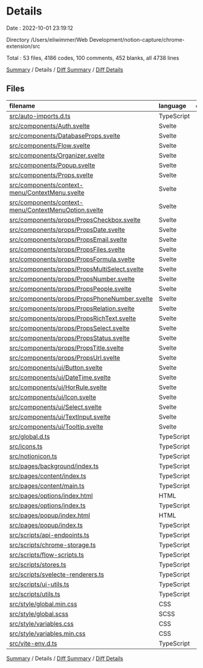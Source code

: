 # Details

Date : 2022-10-01 23:19:12

Directory /Users/eliwimmer/Web Development/notion-capture/chrome-extension/src

Total : 53 files,  4186 codes, 100 comments, 452 blanks, all 4738 lines

[Summary](results.md) / Details / [Diff Summary](diff.md) / [Diff Details](diff-details.md)

## Files
| filename | language | code | comment | blank | total |
| :--- | :--- | ---: | ---: | ---: | ---: |
| [src/auto-imports.d.ts](/src/auto-imports.d.ts) | TypeScript | 4 | 1 | 1 | 6 |
| [src/components/Auth.svelte](/src/components/Auth.svelte) | Svelte | 48 | 0 | 6 | 54 |
| [src/components/DatabaseProps.svelte](/src/components/DatabaseProps.svelte) | Svelte | 125 | 0 | 18 | 143 |
| [src/components/Flow.svelte](/src/components/Flow.svelte) | Svelte | 478 | 0 | 29 | 507 |
| [src/components/Organizer.svelte](/src/components/Organizer.svelte) | Svelte | 343 | 6 | 28 | 377 |
| [src/components/Popup.svelte](/src/components/Popup.svelte) | Svelte | 73 | 0 | 10 | 83 |
| [src/components/Props.svelte](/src/components/Props.svelte) | Svelte | 139 | 0 | 15 | 154 |
| [src/components/context-menu/ContextMenu.svelte](/src/components/context-menu/ContextMenu.svelte) | Svelte | 87 | 21 | 9 | 117 |
| [src/components/context-menu/ContextMenuOption.svelte](/src/components/context-menu/ContextMenuOption.svelte) | Svelte | 56 | 0 | 10 | 66 |
| [src/components/props/PropsCheckbox.svelte](/src/components/props/PropsCheckbox.svelte) | Svelte | 19 | 0 | 3 | 22 |
| [src/components/props/PropsDate.svelte](/src/components/props/PropsDate.svelte) | Svelte | 10 | 0 | 1 | 11 |
| [src/components/props/PropsEmail.svelte](/src/components/props/PropsEmail.svelte) | Svelte | 10 | 0 | 1 | 11 |
| [src/components/props/PropsFiles.svelte](/src/components/props/PropsFiles.svelte) | Svelte | 10 | 0 | 1 | 11 |
| [src/components/props/PropsFormula.svelte](/src/components/props/PropsFormula.svelte) | Svelte | 10 | 0 | 1 | 11 |
| [src/components/props/PropsMultiSelect.svelte](/src/components/props/PropsMultiSelect.svelte) | Svelte | 50 | 0 | 6 | 56 |
| [src/components/props/PropsNumber.svelte](/src/components/props/PropsNumber.svelte) | Svelte | 10 | 0 | 1 | 11 |
| [src/components/props/PropsPeople.svelte](/src/components/props/PropsPeople.svelte) | Svelte | 15 | 0 | 1 | 16 |
| [src/components/props/PropsPhoneNumber.svelte](/src/components/props/PropsPhoneNumber.svelte) | Svelte | 10 | 0 | 1 | 11 |
| [src/components/props/PropsRelation.svelte](/src/components/props/PropsRelation.svelte) | Svelte | 0 | 0 | 1 | 1 |
| [src/components/props/PropsRichText.svelte](/src/components/props/PropsRichText.svelte) | Svelte | 10 | 0 | 1 | 11 |
| [src/components/props/PropsSelect.svelte](/src/components/props/PropsSelect.svelte) | Svelte | 53 | 0 | 6 | 59 |
| [src/components/props/PropsStatus.svelte](/src/components/props/PropsStatus.svelte) | Svelte | 13 | 0 | 4 | 17 |
| [src/components/props/PropsTitle.svelte](/src/components/props/PropsTitle.svelte) | Svelte | 40 | 0 | 7 | 47 |
| [src/components/props/PropsUrl.svelte](/src/components/props/PropsUrl.svelte) | Svelte | 10 | 0 | 1 | 11 |
| [src/components/ui/Button.svelte](/src/components/ui/Button.svelte) | Svelte | 183 | 0 | 13 | 196 |
| [src/components/ui/DateTime.svelte](/src/components/ui/DateTime.svelte) | Svelte | 133 | 0 | 8 | 141 |
| [src/components/ui/HorRule.svelte](/src/components/ui/HorRule.svelte) | Svelte | 17 | 0 | 6 | 23 |
| [src/components/ui/Icon.svelte](/src/components/ui/Icon.svelte) | Svelte | 84 | 0 | 7 | 91 |
| [src/components/ui/Select.svelte](/src/components/ui/Select.svelte) | Svelte | 66 | 0 | 9 | 75 |
| [src/components/ui/TextInput.svelte](/src/components/ui/TextInput.svelte) | Svelte | 127 | 0 | 10 | 137 |
| [src/components/ui/Tooltip.svelte](/src/components/ui/Tooltip.svelte) | Svelte | 130 | 0 | 8 | 138 |
| [src/global.d.ts](/src/global.d.ts) | TypeScript | 93 | 5 | 19 | 117 |
| [src/icons.ts](/src/icons.ts) | TypeScript | 37 | 0 | 2 | 39 |
| [src/notionicon.ts](/src/notionicon.ts) | TypeScript | 633 | 0 | 0 | 633 |
| [src/pages/background/index.ts](/src/pages/background/index.ts) | TypeScript | 57 | 10 | 11 | 78 |
| [src/pages/content/index.ts](/src/pages/content/index.ts) | TypeScript | 35 | 8 | 6 | 49 |
| [src/pages/content/main.ts](/src/pages/content/main.ts) | TypeScript | 3 | 0 | 0 | 3 |
| [src/pages/options/index.html](/src/pages/options/index.html) | HTML | 38 | 0 | 6 | 44 |
| [src/pages/options/index.ts](/src/pages/options/index.ts) | TypeScript | 7 | 0 | 3 | 10 |
| [src/pages/popup/index.html](/src/pages/popup/index.html) | HTML | 41 | 0 | 7 | 48 |
| [src/pages/popup/index.ts](/src/pages/popup/index.ts) | TypeScript | 51 | 3 | 19 | 73 |
| [src/scripts/api-endpoints.ts](/src/scripts/api-endpoints.ts) | TypeScript | 113 | 2 | 11 | 126 |
| [src/scripts/chrome-storage.ts](/src/scripts/chrome-storage.ts) | TypeScript | 51 | 15 | 10 | 76 |
| [src/scripts/flow-scripts.ts](/src/scripts/flow-scripts.ts) | TypeScript | 2 | 0 | 3 | 5 |
| [src/scripts/stores.ts](/src/scripts/stores.ts) | TypeScript | 24 | 0 | 5 | 29 |
| [src/scripts/svelecte-renderers.ts](/src/scripts/svelecte-renderers.ts) | TypeScript | 112 | 0 | 17 | 129 |
| [src/scripts/ui-utils.ts](/src/scripts/ui-utils.ts) | TypeScript | 59 | 1 | 11 | 71 |
| [src/scripts/utils.ts](/src/scripts/utils.ts) | TypeScript | 4 | 0 | 0 | 4 |
| [src/style/global.min.css](/src/style/global.min.css) | CSS | 1 | 0 | 1 | 2 |
| [src/style/global.scss](/src/style/global.scss) | SCSS | 392 | 26 | 73 | 491 |
| [src/style/variables.css](/src/style/variables.css) | CSS | 69 | 0 | 23 | 92 |
| [src/style/variables.min.css](/src/style/variables.min.css) | CSS | 1 | 0 | 1 | 2 |
| [src/vite-env.d.ts](/src/vite-env.d.ts) | TypeScript | 0 | 2 | 1 | 3 |

[Summary](results.md) / Details / [Diff Summary](diff.md) / [Diff Details](diff-details.md)